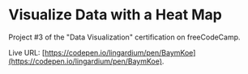 # Visualize Data with a Heat Map

Project #3 of the "Data Visualization" certification on freeCodeCamp.

Live URL: [https://codepen.io/lingardium/pen/BaymKoe](https://codepen.io/lingardium/pen/BaymKoe).


